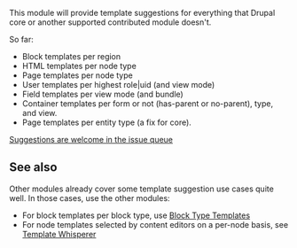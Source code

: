 This module will provide template suggestions for everything that Drupal core
or another supported contributed module doesn't.

So far:

* Block templates per region
* HTML templates per node type
* Page templates per node type
* User templates per highest role|uid (and view mode)
* Field templates per view mode (and bundle)
* Container templates per form or not (has-parent or no-parent), type, and view.
* Page templates per entity type (a fix for core).

[Suggestions are welcome in the issue queue][1]

## See also

Other modules already cover some template suggestion use cases quite well.
In those cases, use the other modules:

* For block templates per block type, use [Block Type Templates][2]
* For node templates selected by content editors on a per-node basis,
  see [Template Whisperer][3]

[1]:https://www.drupal.org/project/issues/twigsuggest
[2]:https://www.drupal.org/project/block_type_templates
[3]:https://www.drupal.org/project/template_whisperer
